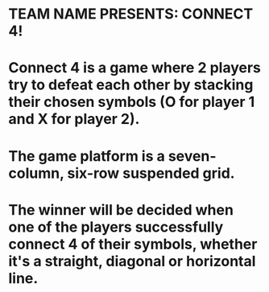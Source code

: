 # TEAM NAME PRESENTS: CONNECT 4!

# Connect 4 is a game where 2 players try to defeat each other by stacking their chosen symbols (O for player 1 and X for player 2).
# The game platform is a seven-column, six-row suspended grid.
# The winner will be decided when one of the players successfully connect 4 of their symbols, whether it's a straight, diagonal or horizontal line.
